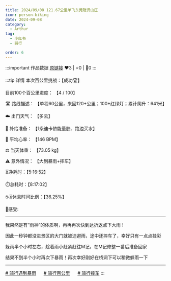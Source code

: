 ```yaml
---
title: 2024/09/08 121.67公里单飞东莞隐贤山庄
icon: person-biking
date: 2024-09-08
category:
  - Arthur
tag:
  - 小红书
  - 骑行

order: 6
---
```


:::important 作品数据
[原链接](http://xhslink.com/a/w9jylhNhGMrY)
❤️3 | ⭐️0 | 💬0
:::

:::tip 详情
本次百公里挑战：【成功🏆】

目前100个百公里进度： 【4 / 100】

🛣️ 路线描述： 【单程60公里，来回120+公里；100+红绿灯；累计爬升：641米】

☁️ 出门天气： 【多云】

🎒 补给准备： 【1条迪卡侬能量胶、路边买水】

💓 平均心率： 【146 BPM】

⚖️ 当天体重： 【73.05 kg】

⚠️ 意外情况： 【大到暴雨+摔车】

⏳净耗时：【5:16:52】

⏱️总耗时：【8:17:02】

☕⏳休息时间比例：【36.25%】

💭感受:

----------

我果然是有“雨神”的体质啊，再再再次快到达折返点下大雨！

因此一秒钟都没进景区的大门就被迫避雨，途中还摔车了，幸好只有一点点挂彩

躲雨半个小时左右，趁着雨小赶紧赶往M记，在M记修整一番后准备回家

结果不到半个小时再次下暴雨！再次幸好刚好在桥洞下可以稍微躲雨一下

----------

[# 骑行遇到暴雨](https://www.xiaohongshu.com/search_result/?keyword=%E9%AA%91%E8%A1%8C%E9%81%87%E5%88%B0%E6%9A%B4%E9%9B%A8&type=54&source=web_note_detail_r10)      [# 骑行百公里](https://www.xiaohongshu.com/search_result/?keyword=%E9%AA%91%E8%A1%8C%E7%99%BE%E5%85%AC%E9%87%8C&type=54&source=web_note_detail_r10)      [# 骑行摔车](https://www.xiaohongshu.com/search_result/?keyword=%E9%AA%91%E8%A1%8C%E6%91%94%E8%BD%A6&type=54&source=web_note_detail_r10)
:::

<VidStack src="https://pan.4a1801.life:11443/d/public/XHS_fsy/66dff33c000000001e01ab2e.mp4"/>

<style>
  .image-preview {
    display: flex;
    justify-content: space-evenly;
    align-items: center;
    flex-wrap: wrap;
  }

  .image-preview > img {
     box-sizing: border-box;
     width: 32% !important;
     padding: 9px;
     border-radius: 16px;
  }

  @media (max-width: 719px){
    .image-preview > img {
      width: 50% !important;
    }
  }

  @media (max-width: 419px){
    .image-preview > img {
      width: 100% !important;
    }
  }
</style>